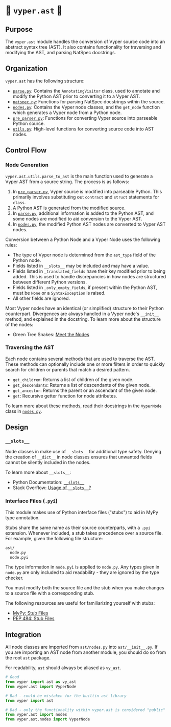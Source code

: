 # 🐍 `vyper.ast` 🐍

## Purpose

The `vyper.ast` module handles the conversion of Vyper source code into an abstract
syntax tree (AST). It also contains functionality for traversing and modifying the AST,
and parsing NatSpec docstrings.

## Organization

`vyper.ast` has the following structure:

* [`parse.py`](parse.py): Contains the `AnnotatingVisitor` class, used to
annotate and modify the Python AST prior to converting it to a Vyper AST.
* [`natspec.py`](natspec.py): Functions for parsing NatSpec docstrings within the
source.
* [`nodes.py`](nodes.py): Contains the Vyper node classes, and the `get_node`
function which generates a Vyper node from a Python node.
* [`pre_parser.py`](pre_parser.py): Functions for converting Vyper source into
parseable Python source.
* [`utils.py`](utils.py): High-level functions for converting source code into AST
nodes.

## Control Flow

### Node Generation

`vyper.ast.utils.parse_to_ast` is the main function used to generate a Vyper AST
from a source string. The process is as follows:

1. In [`pre_parser.py`](pre_parser.py), Vyper source is modified into parseable
Python. This primarily involves substituting out `contract` and `struct` statements
for `class`.
2. A Python AST is generated from the modified source.
3. In [`parse.py`](parse.py), additional information is added to the
Python AST, and some nodes are modified to aid conversion to the Vyper AST.
4. In [`nodes.py`](nodes.py), the modified Python AST nodes are converted to Vyper
AST nodes.

Conversion between a Python Node and a Vyper Node uses the following rules:

* The type of Vyper node is determined from the `ast_type` field of the Python node.
* Fields listed in `__slots__` may be included and may have a value.
* Fields listed in `_translated_fields` have their key modified prior to being added.
This is used to handle discrepancies in how nodes are structured between different
Python versions.
* Fields listed in `_only_empty_fields`, if present within the Python AST, must
be `None` or a `SyntaxException` is raised.
* All other fields are ignored.

Most Vyper nodes have an identical (or simplified) structure to their Python
counterpart. Divergences are always handled in a Vyper node's `__init__` method,
and explained in the docstring. To learn more about the structure of the nodes:

* Green Tree Snakes: [Meet the Nodes](https://greentreesnakes.readthedocs.io/en/latest/nodes.html)

### Traversing the AST

Each node contains several methods that are used to traverse the AST. These methods
can optionally include one or more filters in order to quickly search for children
or parents that match a desired pattern.

* `get_children`: Returns a list of children of the given node.
* `get_descendants`: Returns a list of descendants of the given node.
* `get_ancestor`: Returns the parent or an ascendant of the given node.
* `get`: Recursive getter function for node attributes.

To learn more about these methods, read their docstrings in the `VyperNode` class
in [`nodes.py`](nodes.py).

## Design

### `__slots__`

Node classes in make use of `__slots__` for additional type safety. Denying the
creation of `__dict__` in node classes ensures that unwanted fields cannot be
silently included in the nodes.

To learn more about `__slots__`:

* Python Documentation: [`__slots__`](https://docs.python.org/3.10/reference/datamodel.html#slots)
* Stack Overflow: [Usage of `__slots__`?](https://stackoverflow.com/a/28059785/11451521)

### Interface Files (`.pyi`)

This module makes use of Python interface files ("stubs") to aid in MyPy type
annotation.

Stubs share the same name as their source counterparts, with a `.pyi` extension.
Whenever included, a stub takes precedence over a source file. For example, given
the following file structure:

```bash
ast/
  node.py
  node.pyi
```

The type information in `node.pyi` is applied to `node.py`. Any types given in
`node.py` are only included to aid readability - they are ignored by the type
checker.

You must modify both the source file and the stub when you make changes to a source
file with a corresponding stub.

The following resources are useful for familiarizing yourself with stubs:

* [MyPy: Stub Files](https://mypy.readthedocs.io/en/stable/stubs.html)
* [PEP 484: Stub Files](https://www.python.org/dev/peps/pep-0484/#stub-files)

## Integration

All node classes are imported from `ast/nodes.py` into `ast/__init__.py`. If you
are importing an AST node from another module, you should do so from the root `ast`
package.

For readability, `ast` should always be aliased as `vy_ast`.

```python
# Good
from vyper import ast as vy_ast
from vyper.ast import VyperNode

# Bad - could be mistaken for the builtin ast library
from vyper import ast

# Bad - only the functionality within vyper.ast is considered "public"
from vyper.ast import nodes
from vyper.ast.nodes import VyperNode
```
